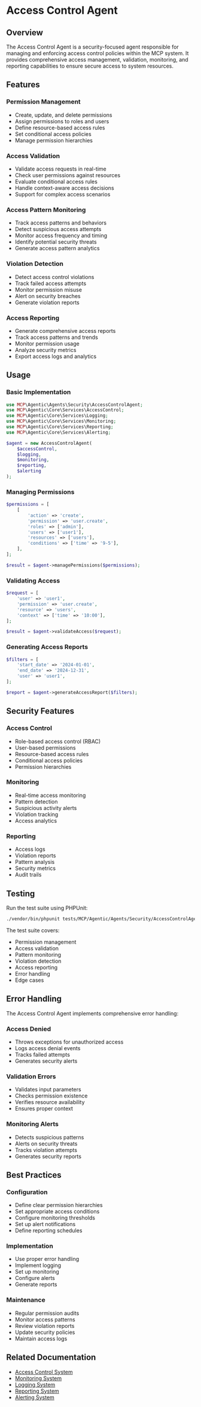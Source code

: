 # Access Control Agent

## Overview

The Access Control Agent is a security-focused agent responsible for managing and enforcing access control policies within the MCP system. It provides comprehensive access management, validation, monitoring, and reporting capabilities to ensure secure access to system resources.

## Features

### Permission Management
- Create, update, and delete permissions
- Assign permissions to roles and users
- Define resource-based access rules
- Set conditional access policies
- Manage permission hierarchies

### Access Validation
- Validate access requests in real-time
- Check user permissions against resources
- Evaluate conditional access rules
- Handle context-aware access decisions
- Support for complex access scenarios

### Access Pattern Monitoring
- Track access patterns and behaviors
- Detect suspicious access attempts
- Monitor access frequency and timing
- Identify potential security threats
- Generate access pattern analytics

### Violation Detection
- Detect access control violations
- Track failed access attempts
- Monitor permission misuse
- Alert on security breaches
- Generate violation reports

### Access Reporting
- Generate comprehensive access reports
- Track access patterns and trends
- Monitor permission usage
- Analyze security metrics
- Export access logs and analytics

## Usage

### Basic Implementation

```php
use MCP\Agentic\Agents\Security\AccessControlAgent;
use MCP\Agentic\Core\Services\AccessControl;
use MCP\Agentic\Core\Services\Logging;
use MCP\Agentic\Core\Services\Monitoring;
use MCP\Agentic\Core\Services\Reporting;
use MCP\Agentic\Core\Services\Alerting;

$agent = new AccessControlAgent(
    $accessControl,
    $logging,
    $monitoring,
    $reporting,
    $alerting
);
```

### Managing Permissions

```php
$permissions = [
    [
        'action' => 'create',
        'permission' => 'user.create',
        'roles' => ['admin'],
        'users' => ['user1'],
        'resources' => ['users'],
        'conditions' => ['time' => '9-5'],
    ],
];

$result = $agent->managePermissions($permissions);
```

### Validating Access

```php
$request = [
    'user' => 'user1',
    'permission' => 'user.create',
    'resource' => 'users',
    'context' => ['time' => '10:00'],
];

$result = $agent->validateAccess($request);
```

### Generating Access Reports

```php
$filters = [
    'start_date' => '2024-01-01',
    'end_date' => '2024-12-31',
    'user' => 'user1',
];

$report = $agent->generateAccessReport($filters);
```

## Security Features

### Access Control
- Role-based access control (RBAC)
- User-based permissions
- Resource-based access rules
- Conditional access policies
- Permission hierarchies

### Monitoring
- Real-time access monitoring
- Pattern detection
- Suspicious activity alerts
- Violation tracking
- Access analytics

### Reporting
- Access logs
- Violation reports
- Pattern analysis
- Security metrics
- Audit trails

## Testing

Run the test suite using PHPUnit:

```bash
./vendor/bin/phpunit tests/MCP/Agentic/Agents/Security/AccessControlAgentTest.php
```

The test suite covers:
- Permission management
- Access validation
- Pattern monitoring
- Violation detection
- Access reporting
- Error handling
- Edge cases

## Error Handling

The Access Control Agent implements comprehensive error handling:

### Access Denied
- Throws exceptions for unauthorized access
- Logs access denial events
- Tracks failed attempts
- Generates security alerts

### Validation Errors
- Validates input parameters
- Checks permission existence
- Verifies resource availability
- Ensures proper context

### Monitoring Alerts
- Detects suspicious patterns
- Alerts on security threats
- Tracks violation attempts
- Generates security reports

## Best Practices

### Configuration
- Define clear permission hierarchies
- Set appropriate access conditions
- Configure monitoring thresholds
- Set up alert notifications
- Define reporting schedules

### Implementation
- Use proper error handling
- Implement logging
- Set up monitoring
- Configure alerts
- Generate reports

### Maintenance
- Regular permission audits
- Monitor access patterns
- Review violation reports
- Update security policies
- Maintain access logs

## Related Documentation

- [Access Control System](../core/access_control.md)
- [Monitoring System](../core/monitoring.md)
- [Logging System](../core/logging.md)
- [Reporting System](../core/reporting.md)
- [Alerting System](../core/alerting.md) 